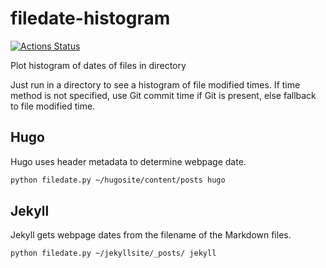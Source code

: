 # filedate-histogram

[![Actions Status](https://github.com/scivision/filedate-histogram/workflows/ci/badge.svg)](https://github.com/scivision/filedate-histogram/actions)

Plot histogram of dates of files in directory

Just run in a directory to see a histogram of file modified times.
If time method is not specified, use Git commit time if Git is present,
else fallback to file modified time.

## Hugo

Hugo uses header metadata to determine webpage date.

```sh
python filedate.py ~/hugosite/content/posts hugo
```

## Jekyll

Jekyll gets webpage dates from the filename of the Markdown files.

```sh
python filedate.py ~/jekyllsite/_posts/ jekyll
```
